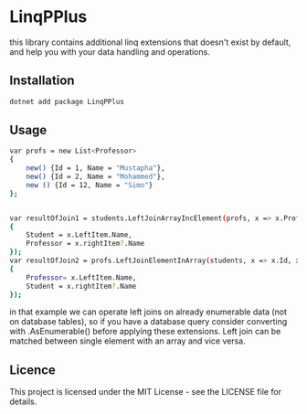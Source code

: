 ﻿# LinqPPlus

this library contains additional linq extensions that doesn't exist by default, and help you with your data
handling and operations.

## Installation

```bash
dotnet add package LinqPPlus
```

## Usage
```bash
var profs = new List<Professor>
{
    new() {Id = 1, Name = "Mustapha"},
    new() {Id = 2, Name = "Mohammed"},
    new () {Id = 12, Name = "Simo"}
};


var resultOfJoin1 = students.LeftJoinArrayIncElement(profs, x => x.ProfIds.AsEnumerable(), x => x.Id).Select(x => new
{
    Student = x.LeftItem.Name,
    Professor = x.rightItem?.Name
});
var resultOfJoin2 = profs.LeftJoinElementInArray(students, x => x.Id, x => x.ProfIds.Select(x => float.Parse(x.ToString()))).Select(x => new
{
    Professor= x.LeftItem.Name,
    Student = x.rightItem?.Name
});
```
in that example we can operate left joins on already enumerable data (not on database tables),
so if you have a database query consider converting with .AsEnumerable() before applying these extensions.
Left join can be matched between single element with an array and vice versa.

## Licence
This project is licensed under the MIT License - see the LICENSE file for details.
